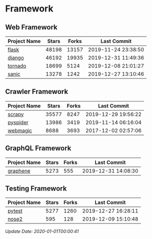 # Framework

## Web Framework

| Project Name | Stars | Forks | Last Commit |
| ------------ | ----- | ----- | ----------- |
| [flask](https://github.com/pallets/flask) | 48198 | 13157 | 2019-11-24 23:38:50 |
| [django](https://github.com/django/django) | 46192 | 19935 | 2019-12-31 11:49:36 |
| [tornado](https://github.com/tornadoweb/tornado) | 18699 | 5124 | 2019-12-08 21:01:27 |
| [sanic](https://github.com/huge-success/sanic) | 13278 | 1242 | 2019-12-27 13:10:46 |

## Crawler Framework

| Project Name | Stars | Forks | Last Commit |
| ------------ | ----- | ----- | ----------- |
| [scrapy](https://github.com/scrapy/scrapy) | 35577 | 8247 | 2019-12-29 19:56:22 |
| [pyspider](https://github.com/binux/pyspider) | 13986 | 3419 | 2019-11-14 06:16:04 |
| [webmagic](https://github.com/code4craft/webmagic) | 8688 | 3693 | 2017-12-02 02:57:06 |

## GraphQL Framework

| Project Name | Stars | Forks | Last Commit |
| ------------ | ----- | ----- | ----------- |
| [graphene](https://github.com/graphql-python/graphene) | 5273 | 555 | 2019-12-31 14:08:30 |

## Testing Framework

| Project Name | Stars | Forks | Last Commit |
| ------------ | ----- | ----- | ----------- |
| [pytest](https://github.com/pytest-dev/pytest) | 5277 | 1260 | 2019-12-27 16:28:11 |
| [nose2](https://github.com/nose-devs/nose2) | 595 | 128 | 2019-12-09 15:10:48 |

*Update Date: 2020-01-01T00:00:41*